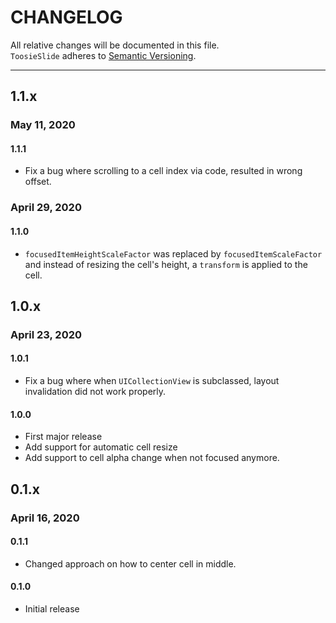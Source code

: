 # CHANGELOG

All relative changes will be documented in this file. \
`ToosieSlide` adheres to [Semantic Versioning](https://semver.org).

***
## 1.1.x
### May 11, 2020

#### 1.1.1
* Fix a bug where scrolling to a cell index via code, resulted in wrong offset.

### April 29, 2020

#### 1.1.0
* `focusedItemHeightScaleFactor` was replaced by `focusedItemScaleFactor` and instead of resizing the cell's height, a  `transform` is applied to the cell.

## 1.0.x
### April 23, 2020

#### 1.0.1
* Fix a bug where when `UICollectionView` is subclassed, layout invalidation did not work properly.

#### 1.0.0
* First major release
* Add support for automatic cell resize
* Add support to cell alpha change when not focused anymore.

## 0.1.x
### April 16, 2020

#### 0.1.1
* Changed approach on how to center cell in middle.

#### 0.1.0
* Initial release

